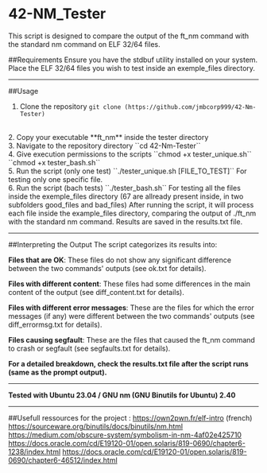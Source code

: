 # 42-NM_Tester
This script is designed to compare the output of the ft_nm command with the standard nm command on ELF 32/64 files.

##Requirements
Ensure you have the stdbuf utility installed on your system.
Place the ELF 32/64 files you wish to test inside an exemple_files directory.

----

##Usage
1. Clone the repository
``git clone (https://github.com/jmbcorp999/42-Nm-Tester)``
<br>
2. Copy your executable **ft_nm** inside the tester directory
<br>
3. Navigate to the repository directory
``cd 42-Nm-Tester``
<br>
4. Give execution permissions to the scripts
``chmod +x tester_unique.sh``
``chmod +x tester_bash.sh``
<br>
5. Run the script (only one test)
``./tester_unique.sh [FILE_TO_TEST]``
For testing only one specific file.
<br>
6. Run the script (bach tests)
``./tester_bash.sh``
For testing all the files inside the exemple_files directory (67 are allready present inside, in two subfolders good_files and bad_files)
After running the script, it will process each file inside the example_files directory, comparing the output of ./ft_nm with the standard nm command. Results are saved in the results.txt file.

----

##Interpreting the Output
The script categorizes its results into:

**Files that are OK**: These files do not show any significant difference between the two commands' outputs (see ok.txt for details).

**Files with different content**: These files had some differences in the main content of the output (see diff_content.txt for details).

**Files with different error messages**: These are the files for which the error messages (if any) were different between the two commands' outputs (see diff_errormsg.txt for details).

**Files causing segfault**: These are the files that caused the ft_nm command to crash or segfault (see segfaults.txt for details).

**For a detailed breakdown, check the results.txt file after the script runs (same as the prompt output).**

----

**Tested with Ubuntu 23.04 / GNU nm (GNU Binutils for Ubuntu) 2.40**

----

##Usefull ressources for the project :
https://own2pwn.fr/elf-intro (french)
https://sourceware.org/binutils/docs/binutils/nm.html
https://medium.com/obscure-system/symbolism-in-nm-4af02e425710
https://docs.oracle.com/cd/E19120-01/open.solaris/819-0690/chapter6-1238/index.html
https://docs.oracle.com/cd/E19120-01/open.solaris/819-0690/chapter6-46512/index.html

